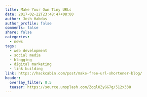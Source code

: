 ```yaml
---
title: Make Your Own Tiny URLs
date: 2017-02-22T23:48:47+08:00
author: Josh Habdas
author_profile: false
comments: false
share: false
categories:
  - news
tags:
  - web development
  - social media
  - blogging
  - digital marketing
  - link building
link: https://hackcabin.com/post/make-free-url-shortener-blog/
header:
  overlay_filter: 0.5
  teaser: https://source.unsplash.com/ZqqlOZyGG7g/512x338
---
```

